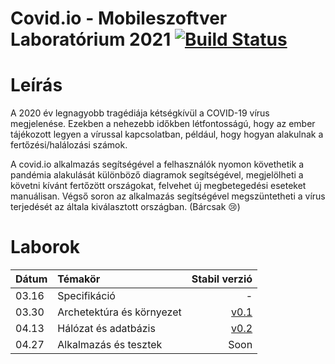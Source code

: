 # Covid.io - Mobileszoftver Laboratórium 2021 [![Build Status](https://travis-ci.com/Pribzy/Covid.io_Mobileszoftver-labor.svg?branch=main)](https://travis-ci.com/Pribzy/Covid.io_Mobileszoftver-labor)

# Leírás
A 2020 év legnagyobb tragédiája kétségkívül a COVID-19 vírus megjelenése. Ezekben a nehezebb időkben létfontosságú, hogy az ember tájékozott legyen a vírussal kapcsolatban, például, hogy hogyan alakulnak a fertőzési/halálozási számok.

A covid.io alkalmazás segítségével a felhasználók nyomon követhetik a pandémia alakulását különböző diagramok segítségével, megjelölheti a követni kívánt fertőzött országokat, felvehet új megbetegedési eseteket manuálisan. Végső soron az alkalmazás segítségével megszüntetheti a vírus terjedését az általa kiválasztott országban. (Bárcsak
😢)

# Laborok
| Dátum        | Témakör           | Stabil verzió  |
| ------------- |:------------| -----:|
| 03.16      | Specifikáció | - |
| 03.30      | Archetektúra és környezet      |   [v0.1](https://github.com/Pribzy/Covid.io_Mobileszoftver-labor/tree/final/architecture-skeleton) |
| 04.13      | Hálózat és adatbázis      |  [v0.2](https://github.com/Pribzy/Covid.io_Mobileszoftver-labor/tree/final/network-persistence-layer)|
| 04.27      | Alkalmazás és tesztek      |  Soon|
